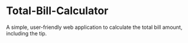 # Total-Bill-Calculator
A simple, user-friendly web application to calculate the total bill amount, including the tip.
